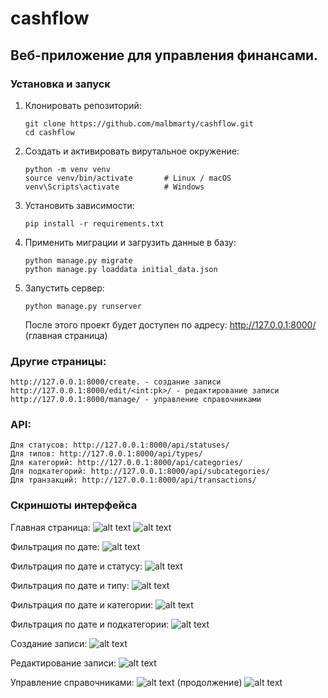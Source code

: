 # cashflow
## Веб-приложение для управления финансами.
### Установка и запуск
1. Клонировать репозиторий:
   ```
   git clone https://github.com/malbmarty/cashflow.git
   cd cashflow
2. Создать и активировать вирутальное окружение:
    ```
    python -m venv venv
    source venv/bin/activate       # Linux / macOS
    venv\Scripts\activate          # Windows
3. Установить зависимости:
    ```
    pip install -r requirements.txt
4. Применить миграции и загрузить данные в базу:
    ```
    python manage.py migrate
    python manage.py loaddata initial_data.json
5. Запустить сервер:
    ```
    python manage.py runserver
    ```
    После этого проект будет доступен по адресу:
    http://127.0.0.1:8000/ (главная страница)
### Другие страницы:
    http://127.0.0.1:8000/create. - создание записи
    http://127.0.0.1:8000/edit/<int:pk>/ - редактирование записи
    http://127.0.0.1:8000/manage/ - управление справочниками
### API:
    Для статусов: http://127.0.0.1:8000/api/statuses/
    Для типов: http://127.0.0.1:8000/api/types/
    Для категорий: http://127.0.0.1:8000/api/categories/
    Для подкатегорий: http://127.0.0.1:8000/api/subcategories/
    Для транзакций: http://127.0.0.1:8000/api/transactions/

### Скриншоты интерфейса
Главная страница:
![alt text](interface/image.png)
![alt text](interface/image-1.png)

Фильтрация по дате:
![alt text](interface/image-2.png)

Фильтрация по дате и статусу:
![alt text](interface/image-4.png)

Фильтрация по дате и типу:
![alt text](interface/image-6.png)

Фильтрация по дате и категории:
![alt text](interface/image-7.png)

Фильтрация по дате и подкатегории:
![alt text](interface/image-9.png)

Создание записи:
![alt text](interface/image-10.png)

Редактирование записи: 
![alt text](interface/image-13.png)

Управление справочниками: 
![alt text](interface/image-11.png)
(продолжение)
![alt text](interface/image-12.png)
